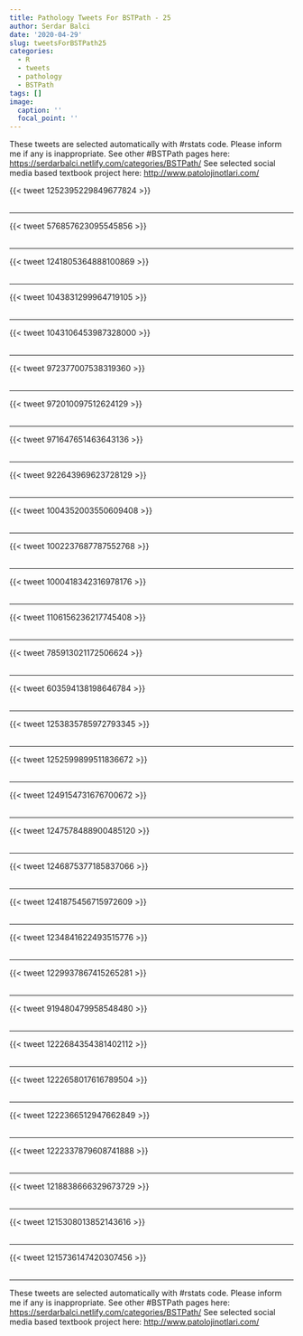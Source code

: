 ```yaml
---
title: Pathology Tweets For BSTPath - 25
author: Serdar Balci
date: '2020-04-29'
slug: tweetsForBSTPath25
categories:
  - R
  - tweets
  - pathology
  - BSTPath
tags: []
image:
  caption: ''
  focal_point: ''
---
```



These tweets are selected automatically with #rstats code. Please inform me if any is inappropriate.
See other #BSTPath pages here: https://serdarbalci.netlify.com/categories/BSTPath/ 
See selected social media based textbook project here: http://www.patolojinotlari.com/

{{< tweet 1252395229849677824 >}}
<br>
<br>
<hr>
{{< tweet 576857623095545856 >}}
<br>
<br>
<hr>
{{< tweet 1241805364888100869 >}}
<br>
<br>
<hr>
{{< tweet 1043831299964719105 >}}
<br>
<br>
<hr>
{{< tweet 1043106453987328000 >}}
<br>
<br>
<hr>
{{< tweet 972377007538319360 >}}
<br>
<br>
<hr>
{{< tweet 972010097512624129 >}}
<br>
<br>
<hr>
{{< tweet 971647651463643136 >}}
<br>
<br>
<hr>
{{< tweet 922643969623728129 >}}
<br>
<br>
<hr>
{{< tweet 1004352003550609408 >}}
<br>
<br>
<hr>
{{< tweet 1002237687787552768 >}}
<br>
<br>
<hr>
{{< tweet 1000418342316978176 >}}
<br>
<br>
<hr>
{{< tweet 1106156236217745408 >}}
<br>
<br>
<hr>
{{< tweet 785913021172506624 >}}
<br>
<br>
<hr>
{{< tweet 603594138198646784 >}}
<br>
<br>
<hr>
{{< tweet 1253835785972793345 >}}
<br>
<br>
<hr>
{{< tweet 1252599899511836672 >}}
<br>
<br>
<hr>
{{< tweet 1249154731676700672 >}}
<br>
<br>
<hr>
{{< tweet 1247578488900485120 >}}
<br>
<br>
<hr>
{{< tweet 1246875377185837066 >}}
<br>
<br>
<hr>
{{< tweet 1241875456715972609 >}}
<br>
<br>
<hr>
{{< tweet 1234841622493515776 >}}
<br>
<br>
<hr>
{{< tweet 1229937867415265281 >}}
<br>
<br>
<hr>
{{< tweet 919480479958548480 >}}
<br>
<br>
<hr>
{{< tweet 1222684354381402112 >}}
<br>
<br>
<hr>
{{< tweet 1222658017616789504 >}}
<br>
<br>
<hr>
{{< tweet 1222366512947662849 >}}
<br>
<br>
<hr>
{{< tweet 1222337879608741888 >}}
<br>
<br>
<hr>
{{< tweet 1218838666329673729 >}}
<br>
<br>
<hr>
{{< tweet 1215308013852143616 >}}
<br>
<br>
<hr>
{{< tweet 1215736147420307456 >}}
<br>
<br>
<hr>


These tweets are selected automatically with #rstats code. Please inform me if any is inappropriate.
See other #BSTPath pages here: https://serdarbalci.netlify.com/categories/BSTPath/ 
See selected social media based textbook project here: http://www.patolojinotlari.com/
